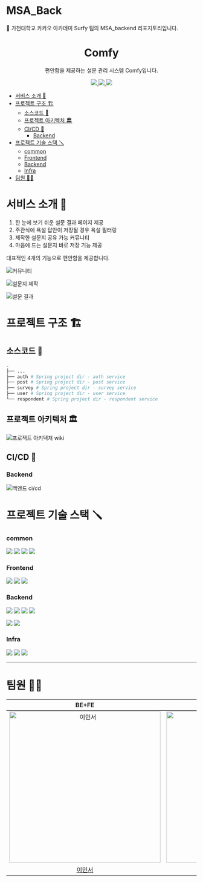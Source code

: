 
# MSA_Back
🤩 가천대학교 카카오 아카데미 Surfy 팀의 MSA_backend 리포지토리입니다.

<h1 align="middle">Comfy</h1>

<p align="middle">편안함을 제공하는 설문 관리 시스템 Comfy입니다. </p>

<div align="center">
    <p dir="auto">
        <a href="https://sikdorak.jjikmuk.com/">
            <img src="https://img.shields.io/badge/Web Service-61DAFB?style=flat&logo=react&logoColor=white">
        </a>
        <a href="https://api.jjikmuk.com/docs/index.html">
            <img src="https://img.shields.io/badge/API Docs-6DB33F?style=flat&logo=spring&logoColor=white">
        </a>
        <a href="https://github.com/jjik-muk/sikdorak/wiki">
            <img src="https://img.shields.io/badge/GitHub Wiki 📚-181717?style=flat&logo=Github&logoColor=white">
        </a>
        
   </p>
</div>

- [서비스 소개 📝](#서비스-소개-)
- [프로젝트 구조 🏗](#프로젝트-구조-)
  - [소스코드 📂](#소스코드-)
  - [프로젝트 아키텍처 🏛](#프로젝트-아키텍처-)
  - [CI/CD 🤖](#cicd-)
    - [Backend](#backend)
- [프로젝트 기술 스택 🪛](#프로젝트-기술-스택-)
    - [common](#common)
    - [Frontend](#frontend-1)
    - [Backend](#backend-1)
    - [Infra](#infra)
- [팀원 🤼‍♀️](#팀원-️)


# 서비스 소개 📝
1. 한 눈에 보기 쉬운 설문 결과 페이지 제공
2. 주관식에 욕설 답안이 저장될 경우 욕설 필터링
3. 제작한 설문지 공유 가능 커뮤니티
4. 마음에 드는 설문지 바로 저장 기능 제공

대표적인 4개의 기능으로 편안함을 제공합니다.

![커뮤니티](https://user-images.githubusercontent.com/76048180/220380606-b511932d-b3b0-4f7b-84e2-ff577f425e00.png)

![설문지 제작](https://user-images.githubusercontent.com/76048180/220381524-33e6a0f5-0b9e-4db0-af40-9c01cb8ffc96.png)

![설문 결과](https://user-images.githubusercontent.com/76048180/220381595-4137a7ea-9cc7-4f5c-acbe-187194346793.png)
# 프로젝트 구조 🏗

## 소스코드 📂

```bash
.
├── ...
├── auth # Spring project dir - auth service
├── post # Spring project dir - post service
├── survey # Spring project dir - survey service 
├── user # Spring project dir - user service
└── respondent # Spring project dir - respondent service
```

## 프로젝트 아키텍처 🏛

![프로젝트 아키텍처 wiki](https://user-images.githubusercontent.com/76048180/220378174-f2a73127-8f76-4c8a-b6d3-6632530c3bee.png)




## CI/CD 🤖

### Backend
![백엔드 ci/cd](https://user-images.githubusercontent.com/76048180/220378736-a48010ac-e7ae-433c-a561-1833617a910e.png)




# 프로젝트 기술 스택 🪛


### common 

<img src="https://shields.io/badge/Discord-5865F2?logo=Discord&logoColor=FFF&style=flat-square"/> <img src="https://shields.io/badge/GitHub-181717?logo=GitHub&logoColor=FFF&style=flat-square"/> <img src="https://shields.io/badge/Figma-F24E1E?logo=Figma&logoColor=FFF&style=flat-square"/> <img src="https://shields.io/badge/Notion-000000?logo=Notion&logoColor=FFF&style=flat-square"/>



### Frontend

 <img src="https://img.shields.io/badge/React-61DAFB?style=flat&logo=React&logoColor=white"/> <img src="https://img.shields.io/badge/styled compnents-DB7093?style=flat&logo=styled-components&logoColor=white"/>  <img src="https://img.shields.io/badge/Tailwind CSS-06B6D4?style=flat&logo=Tailwind CSS&logoColor=white"/> 




### Backend


<img src="https://img.shields.io/badge/Java 11-6DB33F?style=flat&logo=Java&logoColor=white"/> <img src="https://img.shields.io/badge/SpringBoot-6DB33F?style=flat&logo=Springboot&logoColor=white"/> <img src="https://img.shields.io/badge/Spring Data JPA-6DB33F?style=flat&logo=Spring&logoColor=white"/>  <img src="https://img.shields.io/badge/SLF4J-20C997?style=flat&logo=&logoColor=white"/> 




<img src="https://img.shields.io/badge/MySQL-4479A1?style=flat&logo=mysql&logoColor=white"/> 
<img src="https://img.shields.io/badge/Apache Kafka-231F20?style=flat&logo=Apache Kafka&logoColor=white"/> 

### Infra

 <img src="https://img.shields.io/badge/-kakao%20i%20cloud-FFCD00?style=flat&logo=Kakao&logoColor=white"/> 
<img src="https://img.shields.io/badge/Docker-2496ED?style=flat&logo=docker&logoColor=white"/> 
<img src="https://img.shields.io/badge/Kubernetes-326CE5?style=flat&logo=Kubernetes&logoColor=white"/> 


---

# 팀원 🤼‍♀️

| BE+FE | BE+FE | BE+FE  | BE+FE | BE+FE |
| :-----: | :-----: | :-----:  | :-----: | :-----:  |
| <img src="https://avatars.githubusercontent.com/u/76048180?v=4" width=400px alt="이민서"/> | <img src="https://avatars.githubusercontent.com/u/76028541?v=4" width=400px alt="김정규"/> | <img src="https://avatars.githubusercontent.com/u/81918138?v=4" width=400px alt="정호진"/> | <img src="https://avatars.githubusercontent.com/u/81917271?v=4" width=400px alt="조병근"/>   | <img src="https://avatars.githubusercontent.com/u/82380623?v=4" width=400px alt="박윤재"/>  |
| [이민서](https://github.com/minseo300)| [김정규](https://github.com/JeongGyu98)  | [정호진](https://github.com/hojin19082)   | [조병근](https://github.com/Jo-byung-geun) |[박윤재](https://github.com/Lab00700)  |




